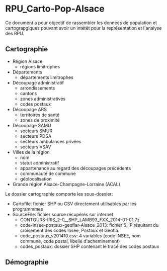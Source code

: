 # RPU_Carto-Pop-Alsace

Ce document a pour objectif de rassembler les données de population et cartograpgiques pouvant avoir un intétêt pour la représentation et l'analyse des RPU.

Cartographie
-------------

- Région Alsace
    - régions limitrophes
- Départements
    - départements limitrophes
- Découpage administratif
    - arrondissements
    - cantons
    - zones administratives
    - codes postaux
- Découpage ARS
    - territoires de santé
    - zones de proximité
- Découpage SAMU
    - secteurs SMUR
    - secteurs PDSA
    - secteurs ambulances privées
    - secteurs VSAV
- Villes de la région
    - nom
    - statut administratif
    - appartenance au regard des découpages précédents
    - communauté de commune
    - géolocalisation
- Grande région Alsace-Champagne-Lorraine (ACAL)

Le dossier cartographie comporte les sous-dossier:

- Cartofile: fichier SHP ou CSV directement utilisables par les programmmes
- SourceFile: fichier source récupérés sur internet
    - CONTOURS-IRIS_2-0__SHP_LAMB93_FXX_2014-01-01.7z
    - code-insee-postaux-geoflar-Alsace_2013: fichier SHP résultant du croisement des codes Insee, Postaux et Geofla.
    - code_postaux_v201410.csv: 4 variables (code INSEE, nom commune, code postal, libellé d'acheminement)
    - codes_postaux: dossier SHP contenant le tracé des codes postaux
    
Démographie
-----------
